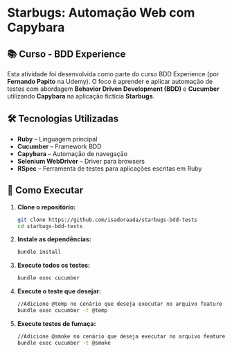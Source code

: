 # Starbugs: Automação Web com Capybara

## 📚 Curso - BDD Experience
Esta atividade foi desenvolvida como parte do curso BDD Experience (por **Fernando Papito** na Udemy). O foco é aprender e aplicar automação de testes com abordagem **Behavior Driven Development (BDD)** e **Cucumber** utilizando **Capybara** na aplicação fictícia **Starbugs**.

## 🛠️ Tecnologias Utilizadas
- **Ruby** – Linguagem principal
- **Cucumber** – Framework BDD
- **Capybara** – Automação de navegação
- **Selenium WebDriver** – Driver para browsers
- **RSpec** – Ferramenta de testes para aplicações escritas em Ruby

## 🚀 Como Executar

1. **Clone o repositório:**
   ```bash
   git clone https://github.com/isadoraada/starbugs-bdd-tests
   cd starbugs-bdd-tests
   ```
2. **Instale as dependências:**
   ```bash
   bundle install
   ```
3. **Execute todos os testes:**
   ```bash
   bundle exec cucumber
   ```
4. **Execute o teste que desejar:**
   ```bash
   //Adicione @temp no cenário que deseja executar no arquivo feature
   bundle exec cucumber -t @temp
   ```
5. **Execute testes de fumaça:**
   ```bash
   //Adicione @smoke no cenário que deseja executar no arquivo feature
   bundle exec cucumber -t @smoke
   ```